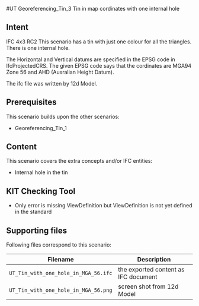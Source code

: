 
#UT Georeferencing_Tin_3 
Tin in map cordinates with one internal hole 

## Intent
IFC 4x3 RC2
This scenario has a tin with just one colour for all the triangles. 
There is one internal hole.

The Horizontal and Vertical datums are specified in the EPSG code in IfcProjectedCRS.
The given EPSG code says that the cordinates are  MGA94 Zone 56 and AHD (Ausralian Height Datum).

The ifc file was written by 12d Model. 

## Prerequisites
This scenario builds upon the other scenarios:
- Georeferencing_Tin_1

## Content
This scenario covers the extra concepts and/or IFC entities:
- Internal hole in the tin

## KIT Checking Tool
- Only error is missing ViewDefinition but ViewDefinition is not yet defined in the standard

## Supporting files
Following files correspond to this scenario:

| Filename                             | Description                               |
|--------------------------------------|-------------------------------------------|
| `UT_Tin_with_one_hole_in_MGA_56.ifc` | the exported content as IFC document      |
| `UT_Tin_with_one_hole_in_MGA_56.png` | screen shot from 12d Model                |

